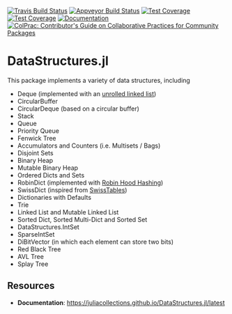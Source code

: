 [![Travis Build Status](https://travis-ci.org/JuliaCollections/DataStructures.jl.svg?branch=master)](https://travis-ci.org/JuliaCollections/DataStructures.jl)
[![Appveyor Build Status](https://ci.appveyor.com/api/projects/status/5gw9xok4e58aixsv?svg=true)](https://ci.appveyor.com/project/kmsquire/datastructures-jl)
[![Test Coverage](https://coveralls.io/repos/github/JuliaCollections/DataStructures.jl/badge.svg?branch=master)](https://coveralls.io/github/JuliaCollections/DataStructures.jl?branch=master)
[![Test Coverage](https://codecov.io/github/JuliaCollections/DataStructures.jl/coverage.svg?branch=master)](https://codecov.io/github/JuliaCollections/DataStructures.jl?branch=master)
[![Documentation](https://img.shields.io/badge/docs-latest-blue.svg)](https://juliacollections.github.io/DataStructures.jl/latest)
[![ColPrac: Contributor's Guide on Collaborative Practices for Community Packages](https://img.shields.io/badge/ColPrac-Contributor's%20Guide-blueviolet)](https://github.com/SciML/ColPrac)

DataStructures.jl
=================

This package implements a variety of data structures, including

-   Deque (implemented with an [unrolled linked list](https://en.wikipedia.org/wiki/Unrolled_linked_list))
-   CircularBuffer
-   CircularDeque (based on a circular buffer)
-   Stack
-   Queue
-   Priority Queue
-   Fenwick Tree
-   Accumulators and Counters (i.e. Multisets / Bags)
-   Disjoint Sets
-   Binary Heap
-   Mutable Binary Heap
-   Ordered Dicts and Sets
-   RobinDict (implemented with [Robin Hood Hashing](https://cs.uwaterloo.ca/research/tr/1986/CS-86-14.pdf))
-   SwissDict (inspired from [SwissTables](https://abseil.io/blog/20180927-swisstables))
-   Dictionaries with Defaults
-   Trie
-   Linked List and Mutable Linked List
-   Sorted Dict, Sorted Multi-Dict and Sorted Set
-   DataStructures.IntSet
-   SparseIntSet
-   DiBitVector (in which each element can store two bits)
-   Red Black Tree
-   AVL Tree
-   Splay Tree

Resources
---------

-   **Documentation**: https://juliacollections.github.io/DataStructures.jl/latest
